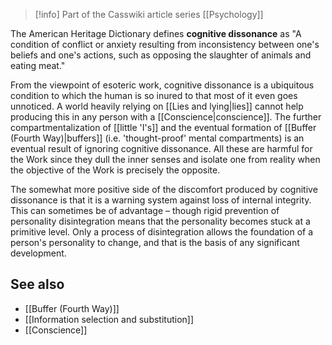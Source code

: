 > [!info] Part of the Casswiki article series [[Psychology]]

The American Heritage Dictionary defines **cognitive dissonance** as "A condition of conflict or anxiety resulting from inconsistency between one's beliefs and one's actions, such as opposing the slaughter of animals and eating meat."

From the viewpoint of esoteric work, cognitive dissonance is a ubiquitous condition to which the human is so inured to that most of it even goes unnoticed. A world heavily relying on [[Lies and lying|lies]] cannot help producing this in any person with a [[Conscience|conscience]]. The further compartmentalization of [[little 'I's]] and the eventual formation of [[Buffer (Fourth Way)|buffers]] (i.e. 'thought-proof' mental compartments) is an eventual result of ignoring cognitive dissonance. All these are harmful for the Work since they dull the inner senses and isolate one from reality when the objective of the Work is precisely the opposite.

The somewhat more positive side of the discomfort produced by cognitive dissonance is that it is a warning system against loss of internal integrity. This can sometimes be of advantage – though rigid prevention of personality disintegration means that the personality becomes stuck at a primitive level. Only a process of disintegration allows the foundation of a person's personality to change, and that is the basis of any significant development.

See also
--------

*   [[Buffer (Fourth Way)]]
*   [[Information selection and substitution]]
*   [[Conscience]]